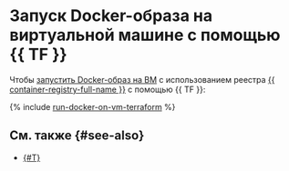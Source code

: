 # Запуск Docker-образа на виртуальной машине с помощью {{ TF }}

Чтобы [запустить Docker-образ на ВМ](index.md) с использованием реестра [{{ container-registry-full-name }}](../../container-registry/) с помощью {{ TF }}:

{% include [run-docker-on-vm-terraform](../../../_tutorials/infrastructure/run-docker-on-vm-terraform.md) %}

## См. также {#see-also}

* [{#T}](console.md)